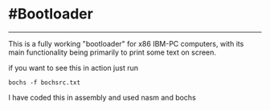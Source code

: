 <h1>#Bootloader</h1>
<hr>

This is a fully working "bootloader" for x86 IBM-PC computers, with its main functionality being primarily to print some text on screen.

if you want to see this in action just run  

  ```bochs -f bochsrc.txt```

I have coded this in assembly and used nasm and bochs
  
